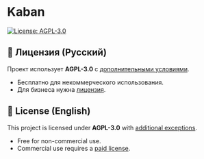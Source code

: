 # Kaban

[![License: AGPL-3.0](https://img.shields.io/badge/License-AGPL%203.0-blue.svg)](https://www.gnu.org/licenses/agpl-3.0)

## 📜 Лицензия (Русский)
Проект использует **AGPL-3.0** с [дополнительными условиями](EXCEPTION.ru.md).  
- Бесплатно для некоммерческого использования.  
- Для бизнеса нужна [лицензия](EXCEPTION.ru.md#коммерция). 

## 📜 License (English)
This project is licensed under **AGPL-3.0** with [additional exceptions](EXCEPTION.md).  
- Free for non-commercial use.  
- Commercial use requires a [paid license](EXCEPTION.md#commercial).  
